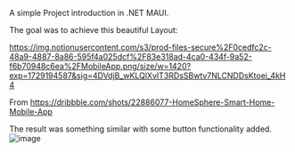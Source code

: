 A simple Project introduction in .NET MAUI.

The goal was to achieve this beautiful Layout:

https://img.notionusercontent.com/s3/prod-files-secure%2F0cedfc2c-48a9-4887-8a86-595f4a025dcf%2F83e318ad-4ca0-434f-9a52-f6b70948c6ea%2FMobileApp.png/size/w=1420?exp=1729194587&sig=4DVdjB_wKLQlXvIT3RDsSBwtv7NLCNDDsKtoei_4kH4

From https://dribbble.com/shots/22886077-HomeSphere-Smart-Home-Mobile-App

The result was something similar with some button functionality added.
![image](https://github.com/user-attachments/assets/19001567-008a-48ad-8bd0-468d618cc118)
